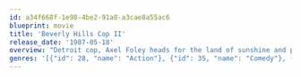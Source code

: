 ```yaml
---
id: a34f668f-1e98-4be2-91a8-a3cae8a55ac6
blueprint: movie
title: 'Beverly Hills Cop II'
release_date: '1987-05-18'
overview: "Detroit cop, Axel Foley heads for the land of sunshine and palm trees to find out who shot police Captain Andrew Bogomil. Thanks to a couple of old friends, Axel's investigation uncovers a series of robberies masterminded by a heartless weapons kingpin – and the chase is on."
genres: '[{"id": 28, "name": "Action"}, {"id": 35, "name": "Comedy"}, {"id": 80, "name": "Crime"}]'
---
```

